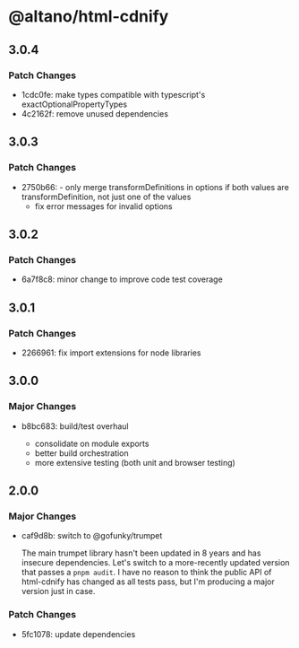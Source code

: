 # @altano/html-cdnify

## 3.0.4

### Patch Changes

- 1cdc0fe: make types compatible with typescript's exactOptionalPropertyTypes
- 4c2162f: remove unused dependencies

## 3.0.3

### Patch Changes

- 2750b66: - only merge transformDefinitions in options if both values are transformDefinition, not just one of the values
  - fix error messages for invalid options

## 3.0.2

### Patch Changes

- 6a7f8c8: minor change to improve code test coverage

## 3.0.1

### Patch Changes

- 2266961: fix import extensions for node libraries

## 3.0.0

### Major Changes

- b8bc683: build/test overhaul

  - consolidate on module exports
  - better build orchestration
  - more extensive testing (both unit and browser testing)

## 2.0.0

### Major Changes

- caf9d8b: switch to @gofunky/trumpet

  The main trumpet library hasn't been updated in 8 years and has insecure dependencies. Let's switch to a more-recently updated version that passes a `pnpm audit`. I have no reason to think the public API of html-cdnify has changed as all tests pass, but I'm producing a major version just in case.

### Patch Changes

- 5fc1078: update dependencies
